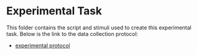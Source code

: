 # Experimental Task

This folder contains the script and stimuli used to create this experimental task. Below is the link to the data collection protocol:
* [experimental protocol](https://docs.google.com/document/d/1IhjuZlXArlhCwubAkBJBVjWgvtsbXCK79WUjSh_bh38/edit?usp=sharing)
